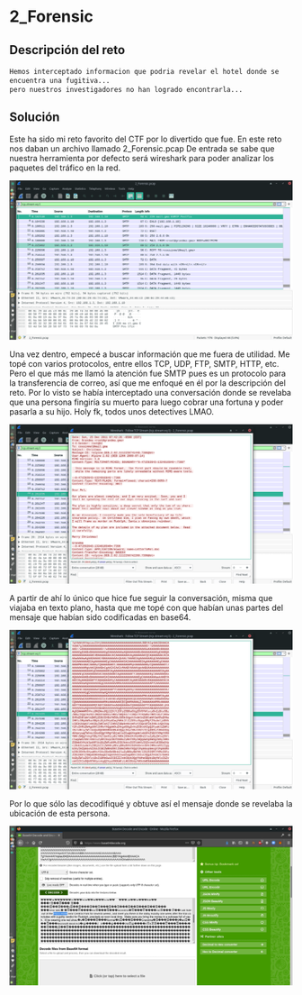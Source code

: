# 2_Forensic

## Descripción del reto

```
Hemos interceptado informacion que podria revelar el hotel donde se encuentra una fugitiva...
pero nuestros investigadores no han logrado encontrarla... 
```

## Solución

Este ha sido mi reto favorito del CTF por lo divertido que fue.
En este reto nos daban un archivo llamado 2_Forensic.pcap
De entrada se sabe que nuestra herramienta por defecto será wireshark para poder analizar los paquetes del tráfico en la red.

![Wireshark](Images/01.png)

Una vez dentro, empecé a buscar información que me fuera de utilidad.
Me topé con varios protocolos, entre ellos TCP, UDP, FTP, SMTP, HTTP, etc.
Pero el que más me llamó la atención fue SMTP pues es un protocolo para la transferencia de correo, así que me enfoqué en él por la descripción del reto.
Por lo visto se había interceptado una conversación donde se revelaba que una persona fingiría su muerto para luego cobrar una fortuna y poder pasarla a su hijo. Holy fk, todos unos detectives LMAO.

![Wireshark](Images/02.png)

A partir de ahí lo único que hice fue seguir la conversación, misma que viajaba en texto plano, hasta que me topé con que habían unas partes del mensaje que habían sido codificadas en base64.

![Wireshark](Images/03.png)

Por lo que sólo las decodifiqué y obtuve así el mensaje donde se revelaba la ubicación de esta persona.

![Flag](Images/04.png)
